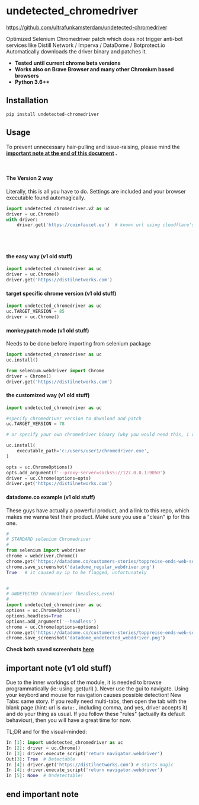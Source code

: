 # undetected_chromedriver #

https://github.com/ultrafunkamsterdam/undetected-chromedriver

Optimized Selenium Chromedriver patch which does not trigger anti-bot services like Distill Network / Imperva / DataDome / Botprotect.io
Automatically downloads the driver binary and patches it.

* **Tested until current chrome beta versions**
* **Works also on Brave Browser and many other Chromium based browsers**
* **Python 3.6++**

## Installation ##
```
pip install undetected-chromedriver
```

## Usage ##

To prevent unnecessary hair-pulling and issue-raising, please mind the **[important note at the end of this document](#important-note) .**

<br>

#### The Version 2 way ####
Literally, this is all you have to do. Settings are included and your browser executable found automagically.
```python
import undetected_chromedriver.v2 as uc
driver = uc.Chrome()
with driver:
    driver.get('https://coinfaucet.eu')  # known url using cloudflare's "under attack mode"
```



<br>
<br>

#### the easy way (v1 old stuff) ####
```python
import undetected_chromedriver as uc
driver = uc.Chrome()
driver.get('https://distilnetworks.com')
```


#### target specific chrome version  (v1 old stuff) ####
```python
import undetected_chromedriver as uc
uc.TARGET_VERSION = 85
driver = uc.Chrome()
```


#### monkeypatch mode  (v1 old stuff) ####
Needs to be done before importing from selenium package

```python
import undetected_chromedriver as uc
uc.install()

from selenium.webdriver import Chrome
driver = Chrome()
driver.get('https://distilnetworks.com')

```


#### the customized way  (v1 old stuff) ####
```python
import undetected_chromedriver as uc

#specify chromedriver version to download and patch
uc.TARGET_VERSION = 78    

# or specify your own chromedriver binary (why you would need this, i don't know)

uc.install(
    executable_path='c:/users/user1/chromedriver.exe',
)

opts = uc.ChromeOptions()
opts.add_argument(f'--proxy-server=socks5://127.0.0.1:9050')
driver = uc.Chrome(options=opts)
driver.get('https://distilnetworks.com')
```


#### datadome.co example  (v1 old stuff) ####
These guys have actually a powerful product, and a link to this repo, which makes me wanna test their product.
Make sure you use a "clean" ip for this one. 
```python
#
# STANDARD selenium Chromedriver
#
from selenium import webdriver
chrome = webdriver.Chrome()
chrome.get('https://datadome.co/customers-stories/toppreise-ends-web-scraping-and-content-theft-with-datadome/')
chrome.save_screenshot('datadome_regular_webdriver.png')
True   # it caused my ip to be flagged, unfortunately


#
# UNDETECTED chromedriver (headless,even)
#
import undetected_chromedriver as uc
options = uc.ChromeOptions()
options.headless=True
options.add_argument('--headless')
chrome = uc.Chrome(options=options)
chrome.get('https://datadome.co/customers-stories/toppreise-ends-web-scraping-and-content-theft-with-datadome/')
chrome.save_screenshot('datadome_undetected_webddriver.png')

```
**Check both saved screenhots [here](https://imgur.com/a/fEmqadP)**



## important note  (v1 old stuff) ####

Due to the inner workings of the module, it is needed to browse programmatically (ie: using .get(url) ). Never use the gui to navigate. Using your keybord and mouse for navigation causes possible detection! New Tabs: same story. If you really need multi-tabs, then open the tab with the blank page (hint: url is  `data:,`  including comma, and yes, driver accepts it) and do your thing as usual. If you follow these "rules" (actually its default behaviour), then you will have a great time for now. 

TL;DR and for the visual-minded:

```python
In [1]: import undetected_chromedriver as uc
In [2]: driver = uc.Chrome()
In [3]: driver.execute_script('return navigator.webdriver')
Out[3]: True  # Detectable
In [4]: driver.get('https://distilnetworks.com') # starts magic
In [4]: driver.execute_script('return navigator.webdriver')
In [5]: None  # Undetectable!
```
## end important note ##



